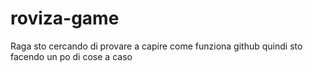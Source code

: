 # roviza-game
Raga sto cercando di provare a capire come funziona github quindi sto facendo un po di cose a caso
